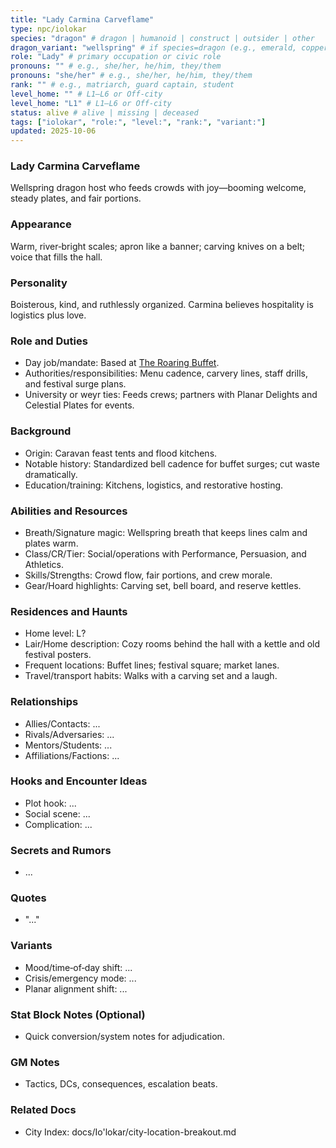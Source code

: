 ```yaml
---
title: "Lady Carmina Carveflame"
type: npc/iolokar
species: "dragon" # dragon | humanoid | construct | outsider | other
dragon_variant: "wellspring" # if species=dragon (e.g., emerald, copper)
role: "Lady" # primary occupation or civic role
pronouns: "" # e.g., she/her, he/him, they/them
pronouns: "she/her" # e.g., she/her, he/him, they/them
rank: "" # e.g., matriarch, guard captain, student
level_home: "" # L1–L6 or Off‑city
level_home: "L1" # L1–L6 or Off‑city
status: alive # alive | missing | deceased
tags: ["iolokar", "role:", "level:", "rank:", "variant:"]
updated: 2025-10-06
---
```

### Lady Carmina Carveflame

Wellspring dragon host who feeds crowds with joy—booming welcome, steady plates, and fair portions.

### Appearance

Warm, river‑bright scales; apron like a banner; carving knives on a belt; voice that fills the hall.

### Personality

Boisterous, kind, and ruthlessly organized. Carmina believes hospitality is logistics plus love.

### Role and Duties

- Day job/mandate: Based at [The Roaring Buffet](docs/Io'lokar/Locations/the-roaring-buffet.md).
- Authorities/responsibilities: Menu cadence, carvery lines, staff drills, and festival surge plans.
- University or weyr ties: Feeds crews; partners with Planar Delights and Celestial Plates for events.

### Background

- Origin: Caravan feast tents and flood kitchens.
- Notable history: Standardized bell cadence for buffet surges; cut waste dramatically.
- Education/training: Kitchens, logistics, and restorative hosting.

### Abilities and Resources

- Breath/Signature magic: Wellspring breath that keeps lines calm and plates warm.
- Class/CR/Tier: Social/operations with Performance, Persuasion, and Athletics.
- Skills/Strengths: Crowd flow, fair portions, and crew morale.
- Gear/Hoard highlights: Carving set, bell board, and reserve kettles.

### Residences and Haunts

- Home level: L?
- Lair/Home description: Cozy rooms behind the hall with a kettle and old festival posters.
- Frequent locations: Buffet lines; festival square; market lanes.
- Travel/transport habits: Walks with a carving set and a laugh.

### Relationships

- Allies/Contacts: ...
- Rivals/Adversaries: ...
- Mentors/Students: ...
- Affiliations/Factions: ...

### Hooks and Encounter Ideas

- Plot hook: ...
- Social scene: ...
- Complication: ...

### Secrets and Rumors

- ...

### Quotes

- "..."

### Variants

- Mood/time‑of‑day shift: ...
- Crisis/emergency mode: ...
- Planar alignment shift: ...

### Stat Block Notes (Optional)

- Quick conversion/system notes for adjudication.

### GM Notes

- Tactics, DCs, consequences, escalation beats.

### Related Docs

- City Index: docs/Io'lokar/city-location-breakout.md
